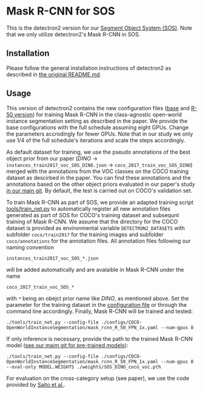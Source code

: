 # Mask R-CNN for SOS

This is the detectron2 version for our [Segment Object System (SOS)](https://github.com/chwilms/SOS). Note that we only utilize detectron2's Mask R-CNN in SOS.

## Installation

Please follow the general installation instructions of detectron2 as described in [the original README.md](https://github.com/chwilms/SOS_detectron2/blob/main/README_detectron2.md).

## Usage

This version of detectron2 contains the new configuration files ([base](https://github.com/chwilms/SOS_detectron2/blob/main/configs/Base-RCNN-FPN_OWIS.yaml) and [R-50 version](https://github.com/chwilms/SOS_detectron2/blob/main/configs/COCO-OpenWorldInstanceSegmentation/mask_rcnn_R_50_FPN_1x.yaml)) for training Mask R-CNN in the class-agnostic open-world instance segmentation setting as described in the paper. We provide the base configurations with the full schedule assuming eight GPUs. Change the parameters accrodingly for fewer GPUs. Note that in our study we only use 1/4 of the full schedule's iterations and scale the steps accordingly.

As default dataset for training, we use the pseudo annotations of the best object prior from our paper (*DINO* -> ```instances_train2017_voc_SOS_DINO.json``` -> ```coco_2017_train_voc_SOS_DINO```) merged with the annotations from the VOC classes on the COCO training dataset as descirbed in the paper. You can find these annotations and the annotations based on the other object priors evaluated in our paper's study [in our main git](). By default, the test is carried out on COCO's validation set. 

To train Mask R-CNN as part of SOS, we provide an adapted training script [tools/train_net.py](https://github.com/chwilms/SOS_detectron2/blob/main/tools/train_net.py) to automatically register all new annotation files generated as part of SOS for COCO's training dataset and subsequnt training of Mask R-CNN. We assume that the directory for the COCO dataset is provided as environmental variable ```DETECTRON2_DATASETS``` with subfolder ```coco/train2017``` for the training images and subfolder ```coco/annotations``` for the annotation files. All annotation files following our naming convention 

```
instances_train2017_voc_SOS_*.json
```

will be added automatically and are avalaible in Mask R-CNN under the name 

```
coco_2017_train_voc_SOS_*
```

with ```*``` being an obejct prior name like *DINO*, as mentioned above. Set the parameter for the training dataset in the [configuration file](https://github.com/chwilms/SOS_detectron2/blob/main/configs/Base-RCNN-FPN_OWIS.yaml) or through the command line accordingly. Finally, Mask R-CNN will be trained and tested:

```
./tools/train_net.py --config-file ./configs/COCO-OpenWorldInstanceSegmentation/mask_rcnn_R_50_FPN_1x.yaml --num-gpus 8

```

If only inference is necessary, provide the path to the trained Mask R-CNN model ([see our maim git for pre-trained models]()):

```
./tools/train_net.py --config-file ./configs/COCO-OpenWorldInstanceSegmentation/mask_rcnn_R_50_FPN_1x.yaml --num-gpus 8 --eval-only MODEL.WEIGHTS ./weights/SOS_DINO_coco_voc.pth
```

For evaluation on the cross-category setup (see paper), we use the code provided by [Saito et al.](https://ksaito-ut.github.io/openworld_ldet/).
